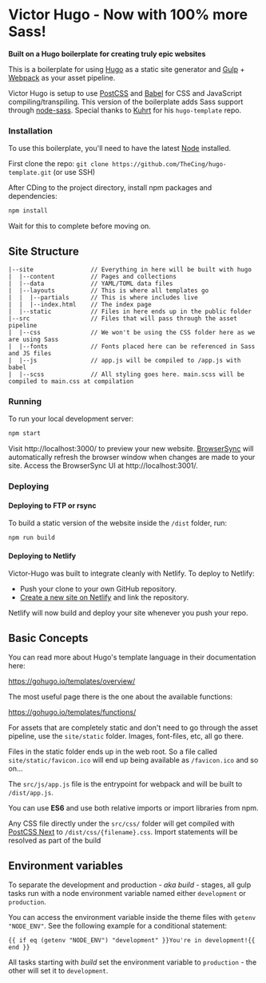 # Victor Hugo - Now with 100% more Sass!

**Built on a Hugo boilerplate for creating truly epic websites**

This is a boilerplate for using [Hugo](https://gohugo.io/) as a static site generator and [Gulp](https://gulpjs.com/) + [Webpack](https://webpack.js.org/) as your asset pipeline.

Victor Hugo is setup to use [PostCSS](http://postcss.org/) and [Babel](https://babeljs.io/) for CSS and JavaScript compiling/transpiling. This version of the boilerplate adds Sass support through [node-sass](https://www.npmjs.com/package/node-sass). Special thanks to [Kuhrt](https://github.com/Kuhrt) for his `hugo-template` repo.

### Installation

To use this boilerplate, you'll need to have the latest [Node](https://nodejs.org/en/download/) installed.

First clone the repo:
`git clone https://github.com/TheCing/hugo-template.git`
(or use SSH)

After CDing to the project directory, install npm packages and dependencies:

```bash
npm install
```
Wait for this to complete before moving on.

## Site Structure

```
|--site                // Everything in here will be built with hugo
|  |--content          // Pages and collections
|  |--data             // YAML/TOML data files
|  |--layouts          // This is where all templates go
|  |  |--partials      // This is where includes live
|  |  |--index.html    // The index page
|  |--static           // Files in here ends up in the public folder
|--src                 // Files that will pass through the asset pipeline
|  |--css              // We won't be using the CSS folder here as we are using Sass
|  |--fonts            // Fonts placed here can be referenced in Sass and JS files
|  |--js               // app.js will be compiled to /app.js with babel
|  |--scss             // All styling goes here. main.scss will be compiled to main.css at compilation
```

### Running

To run your local development server:

```bash
npm start
```

Visit http://localhost:3000/ to preview your new website. [BrowserSync](https://browsersync.io/) will automatically refresh the browser window when changes are made to your site. Access the BrowserSync UI at http://localhost:3001/.

### Deploying

#### Deploying to FTP or rsync
To build a static version of the website inside the `/dist` folder, run:

```bash
npm run build
```

#### Deploying to Netlify
Victor-Hugo was built to integrate cleanly with Netlify. To deploy to Netlify:
- Push your clone to your own GitHub repository.
- [Create a new site on Netlify](https://app.netlify.com/start) and link the repository.

Netlify will now build and deploy your site whenever you push your repo.

## Basic Concepts

You can read more about Hugo's template language in their documentation here:

https://gohugo.io/templates/overview/

The most useful page there is the one about the available functions:

https://gohugo.io/templates/functions/

For assets that are completely static and don't need to go through the asset pipeline,
use the `site/static` folder. Images, font-files, etc, all go there.

Files in the static folder ends up in the web root. So a file called `site/static/favicon.ico`
will end up being available as `/favicon.ico` and so on...

The `src/js/app.js` file is the entrypoint for webpack and will be built to `/dist/app.js`.

You can use **ES6** and use both relative imports or import libraries from npm.

Any CSS file directly under the `src/css/` folder will get compiled with [PostCSS Next](http://cssnext.io/)
to `/dist/css/{filename}.css`. Import statements will be resolved as part of the build

## Environment variables

To separate the development and production *- aka build -* stages, all gulp tasks run with a node environment variable named either `development` or `production`.

You can access the environment variable inside the theme files with `getenv "NODE_ENV"`. See the following example for a conditional statement:

    {{ if eq (getenv "NODE_ENV") "development" }}You're in development!{{ end }}

All tasks starting with *build* set the environment variable to `production` - the other will set it to `development`.
